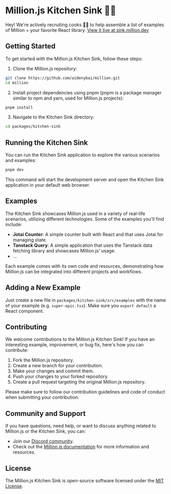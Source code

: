 # Million.js Kitchen Sink 🧑‍🍳

Hey! We're actively recruiting cooks 🧑‍🍳 to help assemble a list of examples of Million + your favorite React library. [View it live at sink.million.dev](https://sink.million.dev)

## Getting Started

To get started with the Million.js Kitchen Sink, follow these steps:

1. Clone the Million.js repository:

```bash
git clone https://github.com/aidenybai/million.git
cd million
```

2. Install project dependencies using pnpm (pnpm is a package manager similar to npm and yarn, used for Million.js projects):

```bash
pnpm install
```

3. Navigate to the Kitchen Sink directory:

```bash
cd packages/kitchen-sink
```

## Running the Kitchen Sink

You can run the Kitchen Sink application to explore the various scenarios and examples:

```bash
pnpm dev
```

This command will start the development server and open the Kitchen Sink application in your default web browser.

## Examples

The Kitchen Sink showcases Million.js used in a variety of real-life scenarios, utilizing different technologies. Some of the examples you'll find include:

- **Jotai Counter**: A simple counter built with React and that uses Jotai for managing state.
- **Tanstack Query**: A simple application that uses the Tanstack data fetching library and showcases Million.js' usage.
- ...

Each example comes with its own code and resources, demonstrating how Million.js can be integrated into different projects and workflows.

## Adding a New Example

Just create a new file in `packages/kitchen-sink/src/examples` with the name of your example (e.g. `super-epic.tsx`). Make sure you `export default` a React component.

## Contributing

We welcome contributions to the Million.js Kitchen Sink! If you have an interesting example, improvement, or bug fix, here's how you can contribute:

1. Fork the Million.js repository.
2. Create a new branch for your contribution.
3. Make your changes and commit them.
4. Push your changes to your forked repository.
5. Create a pull request targeting the original Million.js repository.

Please make sure to follow our contribution guidelines and code of conduct when submitting your contribution.

## Community and Support

If you have questions, need help, or want to discuss anything related to Million.js or the Kitchen Sink, you can:

- Join our [Discord community](https://million.dev/chat).
- Check out the [Million.js documentation](https://million.dev/docs) for more information and resources.

## License

The Million.js Kitchen Sink is open-source software licensed under the [MIT License](https://github.com/aidenybai/million/blob/feat/kitchen-sink/LICENSE).
